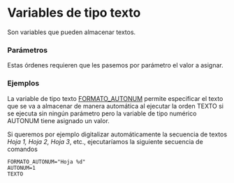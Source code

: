 # Variables de tipo texto

Son variables que pueden almacenar textos.

### Parámetros

Estas órdenes requieren que les pasemos por parámetro el valor a asignar.

### Ejemplos

La variable de tipo texto [FORMATO\_AUTONUM](/digi3d-net/referencia/ventana-de-dibujo/variables/f/formato-autonum.md) permite especificar el texto que se va a almacenar de manera automática al ejecutar la orden TEXTO si se ejecuta sin ningún parámetro pero la variable de tipo numérico AUTONUM tiene asignado un valor.

Si queremos por ejemplo digitalizar automáticamente la secuencia de textos _Hoja 1,  Hoja 2, Hoja 3_, etc., ejecutaríamos la siguiente secuencia de comandos

```text
FORMATO_AUTONUM="Hoja %d"
AUTONUM=1
TEXTO
```



